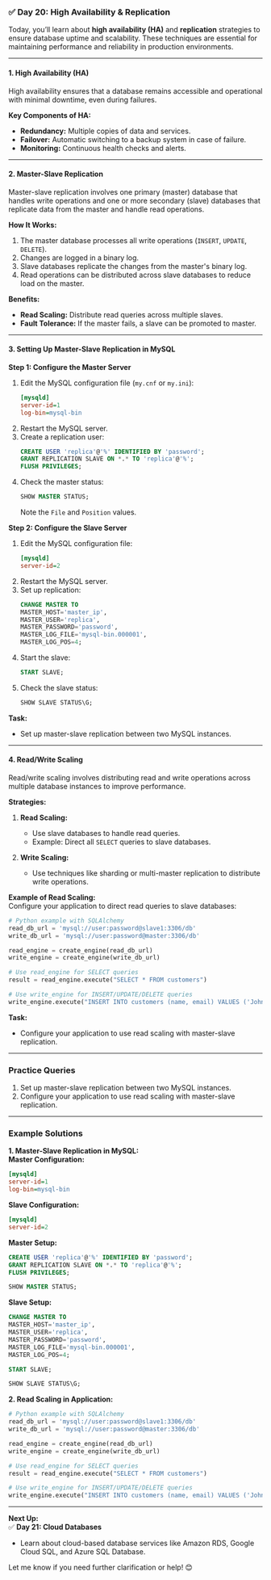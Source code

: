 ### ✅ **Day 20: High Availability & Replication**  
Today, you’ll learn about **high availability (HA)** and **replication** strategies to ensure database uptime and scalability. These techniques are essential for maintaining performance and reliability in production environments.

---

#### **1. High Availability (HA)**  
High availability ensures that a database remains accessible and operational with minimal downtime, even during failures.  

**Key Components of HA:**  
- **Redundancy:** Multiple copies of data and services.  
- **Failover:** Automatic switching to a backup system in case of failure.  
- **Monitoring:** Continuous health checks and alerts.  

---

#### **2. Master-Slave Replication**  
Master-slave replication involves one primary (master) database that handles write operations and one or more secondary (slave) databases that replicate data from the master and handle read operations.  

**How It Works:**  
1. The master database processes all write operations (`INSERT`, `UPDATE`, `DELETE`).  
2. Changes are logged in a binary log.  
3. Slave databases replicate the changes from the master's binary log.  
4. Read operations can be distributed across slave databases to reduce load on the master.  

**Benefits:**  
- **Read Scaling:** Distribute read queries across multiple slaves.  
- **Fault Tolerance:** If the master fails, a slave can be promoted to master.  

---

#### **3. Setting Up Master-Slave Replication in MySQL**  

**Step 1: Configure the Master Server**  
1. Edit the MySQL configuration file (`my.cnf` or `my.ini`):  
   ```ini
   [mysqld]
   server-id=1
   log-bin=mysql-bin
   ```  
2. Restart the MySQL server.  
3. Create a replication user:  
   ```sql
   CREATE USER 'replica'@'%' IDENTIFIED BY 'password';
   GRANT REPLICATION SLAVE ON *.* TO 'replica'@'%';
   FLUSH PRIVILEGES;
   ```  
4. Check the master status:  
   ```sql
   SHOW MASTER STATUS;
   ```  
   Note the `File` and `Position` values.  

**Step 2: Configure the Slave Server**  
1. Edit the MySQL configuration file:  
   ```ini
   [mysqld]
   server-id=2
   ```  
2. Restart the MySQL server.  
3. Set up replication:  
   ```sql
   CHANGE MASTER TO
   MASTER_HOST='master_ip',
   MASTER_USER='replica',
   MASTER_PASSWORD='password',
   MASTER_LOG_FILE='mysql-bin.000001',
   MASTER_LOG_POS=4;
   ```  
4. Start the slave:  
   ```sql
   START SLAVE;
   ```  
5. Check the slave status:  
   ```sql
   SHOW SLAVE STATUS\G;
   ```  

**Task:**  
- Set up master-slave replication between two MySQL instances.  

---

#### **4. Read/Write Scaling**  
Read/write scaling involves distributing read and write operations across multiple database instances to improve performance.  

**Strategies:**  
1. **Read Scaling:**  
   - Use slave databases to handle read queries.  
   - Example: Direct all `SELECT` queries to slave databases.  

2. **Write Scaling:**  
   - Use techniques like sharding or multi-master replication to distribute write operations.  

**Example of Read Scaling:**  
Configure your application to direct read queries to slave databases:  
```python
# Python example with SQLAlchemy
read_db_url = 'mysql://user:password@slave1:3306/db'
write_db_url = 'mysql://user:password@master:3306/db'

read_engine = create_engine(read_db_url)
write_engine = create_engine(write_db_url)

# Use read_engine for SELECT queries
result = read_engine.execute("SELECT * FROM customers")

# Use write_engine for INSERT/UPDATE/DELETE queries
write_engine.execute("INSERT INTO customers (name, email) VALUES ('John', 'john@example.com')")
```

**Task:**  
- Configure your application to use read scaling with master-slave replication.  

---

### **Practice Queries**  
1. Set up master-slave replication between two MySQL instances.  
2. Configure your application to use read scaling with master-slave replication.  

---

### **Example Solutions**  

**1. Master-Slave Replication in MySQL:**  
**Master Configuration:**  
```ini
[mysqld]
server-id=1
log-bin=mysql-bin
```

**Slave Configuration:**  
```ini
[mysqld]
server-id=2
```

**Master Setup:**  
```sql
CREATE USER 'replica'@'%' IDENTIFIED BY 'password';
GRANT REPLICATION SLAVE ON *.* TO 'replica'@'%';
FLUSH PRIVILEGES;

SHOW MASTER STATUS;
```

**Slave Setup:**  
```sql
CHANGE MASTER TO
MASTER_HOST='master_ip',
MASTER_USER='replica',
MASTER_PASSWORD='password',
MASTER_LOG_FILE='mysql-bin.000001',
MASTER_LOG_POS=4;

START SLAVE;

SHOW SLAVE STATUS\G;
```

**2. Read Scaling in Application:**  
```python
# Python example with SQLAlchemy
read_db_url = 'mysql://user:password@slave1:3306/db'
write_db_url = 'mysql://user:password@master:3306/db'

read_engine = create_engine(read_db_url)
write_engine = create_engine(write_db_url)

# Use read_engine for SELECT queries
result = read_engine.execute("SELECT * FROM customers")

# Use write_engine for INSERT/UPDATE/DELETE queries
write_engine.execute("INSERT INTO customers (name, email) VALUES ('John', 'john@example.com')")
```

---

**Next Up:**  
✅ **Day 21: Cloud Databases**  
- Learn about cloud-based database services like Amazon RDS, Google Cloud SQL, and Azure SQL Database.  

Let me know if you need further clarification or help! 😊
